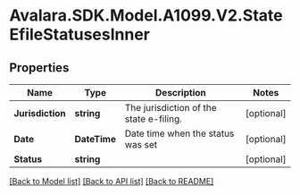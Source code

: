 # Avalara.SDK.Model.A1099.V2.StateEfileStatusesInner

## Properties

Name | Type | Description | Notes
------------ | ------------- | ------------- | -------------
**Jurisdiction** | **string** | The jurisdiction of the state e-filing. | [optional] 
**Date** | **DateTime** | Date time when the status was set | [optional] 
**Status** | **string** |  | [optional] 

[[Back to Model list]](../../../README.md#documentation-for-models) [[Back to API list]](../../../README.md#documentation-for-api-endpoints) [[Back to README]](../../../README.md)

